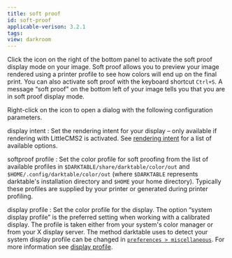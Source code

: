 ```yaml
---
title: soft proof
id: soft-proof
applicable-verison: 3.2.1
tags: 
view: darkroom
---
```


Click the icon on the right of the bottom panel to activate the soft proof display mode on your image. Soft proof allows you to preview your image rendered using a printer profile to see how colors will end up on the final print. You can also activate soft proof with the keyboard shortcut `Ctrl+S`. A message “soft proof" on the bottom left of your image tells you that you are in soft proof display mode.

Right-click on the icon to open a dialog with the following configuration parameters. 	

display intent
: Set the rendering intent for your display – only available if rendering with LittleCMS2 is activated. See [rendering intent](../../../special-topics/color-management/rendering-intent.md) for a list of available options.

softproof profile
: Set the color profile for soft proofing from the list of available profiles in `$DARKTABLE/share/darktable/color/out` and `$HOME/.config/darktable/color/out` (where `$DARKTABLE` represents darktable's installation directory and `$HOME` your home directory). Typically these profiles are supplied by your printer or generated during printer profiling.

display profile
: Set the color profile for the display. The option “system display profile” is the preferred setting when working with a calibrated display. The profile is taken either from your system's color manager or from your X display server. The method darktable uses to detect your system display profile can be changed in [`preferences > miscellaneous`](../../../preferences-settings/miscellaneous.md). For more information see [display profile](../../../special-topics/color-management/display-profile.md).
